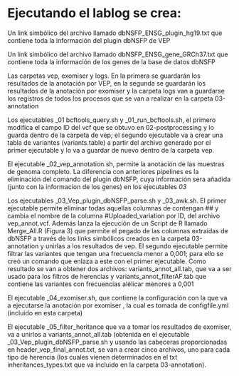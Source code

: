 # Ejecutando el lablog se crea:

Un link simbólico del archivo llamado dbNSFP_ENSG_plugin_hg19.txt que contiene toda la información del plugin dbNSFP de VEP

Un link simbólico del archivo llamado dbNSFP_ENSG_gene_GRCh37.txt que contiene toda la información de los genes de la base de datos dbNSFP

Las carpetas vep, exomiser y logs. En la primera se guardarán los resultados de la anotación por VEP, en la segunda se guardarán los resultados de la anotación por exomiser y la carpeta logs van a guardarse
los registros de todos los procesos que se van a realizar en la carpeta 03-annotation

Los ejecutables _01 bcftools_query.sh y _01_run_bcftools.sh, el primero modifica el campo ID del vcf que se obtuvo en 02-postprocessing y lo guarda dentro de la carpeta de vep; el segundo ejecutable va a 
crear una tabla de variantes (variants.table) a partir del archivo generado por el primer ejecutable y lo va a guardar de nuevo dentro de la carpeta vep. 

El ejecutable _02_vep_annotation.sh, permite la anotación de las muestras de genoma completo. La diferencia con anteriores pipelines es la eliminación del comando del plugin dbNSFP, cuya información sera
añadida (junto con la informacion de los genes) en los ejecutables _03_

Los ejecutables _03_Vep_plugin_dbNSFP_parse.sh y _03_awk.sh. El primer ejecutable permite eliminar todas aquellas columnas de contengan ## y cambia el nombre de la columna #Uploaded_variation por ID, del 
archivo vep_annot.vcf. Además lanza la ejecución de un Script de R llamado Merge_All.R (Figura 3) que permite el pegado de las columnas extraídas de dbNSFP a través de los links simbólicos creados en la 
carpeta 03-annotation y  unirlas a los resultados de vep. El segundo ejecutable permite filtrar las variantes que tengan una frecuencia menor a 0,001; para ello se creó un comando que enlaza a este con
el primer ejecutable. Como resultado se van a obtener dos archivos: variants_annot_all.tab, que va a ser usado para los filtros de herencias y variants_annot_filterAF.tab que contiene las variantes con
frecuencias alélicar menores a 0,001

El ejecutable _04_exomiser.sh, que contiene la configuración con la que va a ejecutarse la anotación por exomiser , la cual es tomada de configfile.yml (incluido en esta carpeta)

El ejecutable _05_filter_heritance que va a tomar los resultados de exomiser, va a unirlos a variants_annot_all.tab (obtenida en el ejecutable _03_Vep_plugin_dbNSFP_parse.sh y usando las cabeceras proporcionadas
en header_vep_final_annot.txt, se van a crear cinco archivos, uno para cada tipo de herencia (los cuales vienen determinados en el txt inheritances_types.txt que va incluido en la carpeta 03-annotation).
